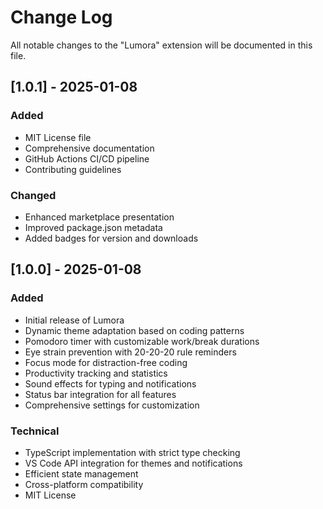 # Change Log

All notable changes to the "Lumora" extension will be documented in this file.

## [1.0.1] - 2025-01-08

### Added
- MIT License file
- Comprehensive documentation
- GitHub Actions CI/CD pipeline
- Contributing guidelines

### Changed
- Enhanced marketplace presentation
- Improved package.json metadata
- Added badges for version and downloads

## [1.0.0] - 2025-01-08

### Added
- Initial release of Lumora
- Dynamic theme adaptation based on coding patterns
- Pomodoro timer with customizable work/break durations
- Eye strain prevention with 20-20-20 rule reminders
- Focus mode for distraction-free coding
- Productivity tracking and statistics
- Sound effects for typing and notifications
- Status bar integration for all features
- Comprehensive settings for customization

### Technical
- TypeScript implementation with strict type checking
- VS Code API integration for themes and notifications
- Efficient state management
- Cross-platform compatibility
- MIT License
